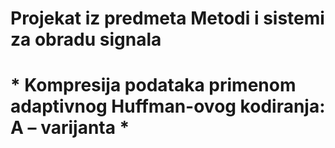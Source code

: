 # Projekat iz predmeta Metodi i sistemi za obradu signala 


# * Kompresija podataka primenom adaptivnog Huffman-ovog kodiranja: A – varijanta *

